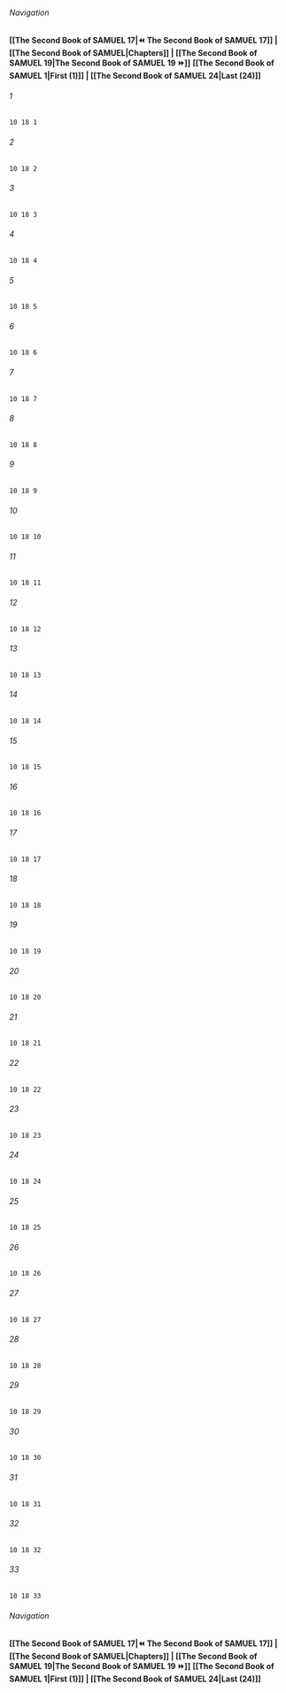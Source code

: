 
###### Navigation
**[[The Second Book of SAMUEL 17|⏪ The Second Book of SAMUEL 17]] | [[The Second Book of SAMUEL|Chapters]] | [[The Second Book of SAMUEL 19|The Second Book of SAMUEL 19 ⏩]]**
**[[The Second Book of SAMUEL 1|First (1)]] | [[The Second Book of SAMUEL 24|Last (24)]]**

###### 1
``` verse
10 18 1 
```
###### 2
``` verse
10 18 2 
```
###### 3
``` verse
10 18 3 
```
###### 4
``` verse
10 18 4 
```
###### 5
``` verse
10 18 5 
```
###### 6
``` verse
10 18 6 
```
###### 7
``` verse
10 18 7 
```
###### 8
``` verse
10 18 8 
```
###### 9
``` verse
10 18 9 
```
###### 10
``` verse
10 18 10 
```
###### 11
``` verse
10 18 11 
```
###### 12
``` verse
10 18 12 
```
###### 13
``` verse
10 18 13 
```
###### 14
``` verse
10 18 14 
```
###### 15
``` verse
10 18 15 
```
###### 16
``` verse
10 18 16 
```
###### 17
``` verse
10 18 17 
```
###### 18
``` verse
10 18 18 
```
###### 19
``` verse
10 18 19 
```
###### 20
``` verse
10 18 20 
```
###### 21
``` verse
10 18 21 
```
###### 22
``` verse
10 18 22 
```
###### 23
``` verse
10 18 23 
```
###### 24
``` verse
10 18 24 
```
###### 25
``` verse
10 18 25 
```
###### 26
``` verse
10 18 26 
```
###### 27
``` verse
10 18 27 
```
###### 28
``` verse
10 18 28 
```
###### 29
``` verse
10 18 29 
```
###### 30
``` verse
10 18 30 
```
###### 31
``` verse
10 18 31 
```
###### 32
``` verse
10 18 32 
```
###### 33
``` verse
10 18 33 
```

###### Navigation
**[[The Second Book of SAMUEL 17|⏪ The Second Book of SAMUEL 17]] | [[The Second Book of SAMUEL|Chapters]] | [[The Second Book of SAMUEL 19|The Second Book of SAMUEL 19 ⏩]]**
**[[The Second Book of SAMUEL 1|First (1)]] | [[The Second Book of SAMUEL 24|Last (24)]]**

